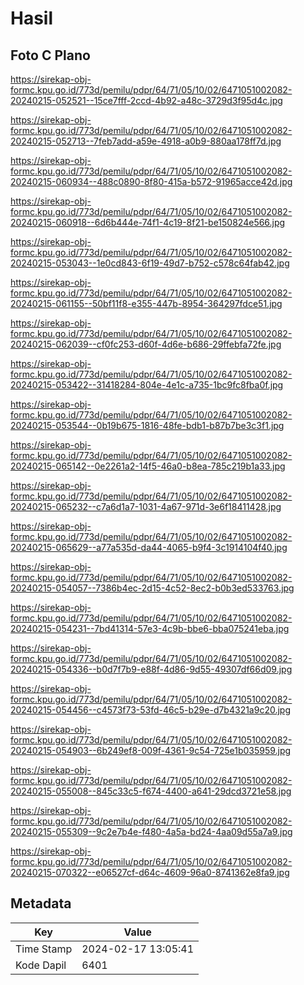 # Hasil

## Foto C Plano

https://sirekap-obj-formc.kpu.go.id/773d/pemilu/pdpr/64/71/05/10/02/6471051002082-20240215-052521--15ce7fff-2ccd-4b92-a48c-3729d3f95d4c.jpg

https://sirekap-obj-formc.kpu.go.id/773d/pemilu/pdpr/64/71/05/10/02/6471051002082-20240215-052713--7feb7add-a59e-4918-a0b9-880aa178ff7d.jpg

https://sirekap-obj-formc.kpu.go.id/773d/pemilu/pdpr/64/71/05/10/02/6471051002082-20240215-060934--488c0890-8f80-415a-b572-91965acce42d.jpg

https://sirekap-obj-formc.kpu.go.id/773d/pemilu/pdpr/64/71/05/10/02/6471051002082-20240215-060918--6d6b444e-74f1-4c19-8f21-be150824e566.jpg

https://sirekap-obj-formc.kpu.go.id/773d/pemilu/pdpr/64/71/05/10/02/6471051002082-20240215-053043--1e0cd843-6f19-49d7-b752-c578c64fab42.jpg

https://sirekap-obj-formc.kpu.go.id/773d/pemilu/pdpr/64/71/05/10/02/6471051002082-20240215-061155--50bf11f8-e355-447b-8954-364297fdce51.jpg

https://sirekap-obj-formc.kpu.go.id/773d/pemilu/pdpr/64/71/05/10/02/6471051002082-20240215-062039--cf0fc253-d60f-4d6e-b686-29ffebfa72fe.jpg

https://sirekap-obj-formc.kpu.go.id/773d/pemilu/pdpr/64/71/05/10/02/6471051002082-20240215-053422--31418284-804e-4e1c-a735-1bc9fc8fba0f.jpg

https://sirekap-obj-formc.kpu.go.id/773d/pemilu/pdpr/64/71/05/10/02/6471051002082-20240215-053544--0b19b675-1816-48fe-bdb1-b87b7be3c3f1.jpg

https://sirekap-obj-formc.kpu.go.id/773d/pemilu/pdpr/64/71/05/10/02/6471051002082-20240215-065142--0e2261a2-14f5-46a0-b8ea-785c219b1a33.jpg

https://sirekap-obj-formc.kpu.go.id/773d/pemilu/pdpr/64/71/05/10/02/6471051002082-20240215-065232--c7a6d1a7-1031-4a67-971d-3e6f18411428.jpg

https://sirekap-obj-formc.kpu.go.id/773d/pemilu/pdpr/64/71/05/10/02/6471051002082-20240215-065629--a77a535d-da44-4065-b9f4-3c1914104f40.jpg

https://sirekap-obj-formc.kpu.go.id/773d/pemilu/pdpr/64/71/05/10/02/6471051002082-20240215-054057--7386b4ec-2d15-4c52-8ec2-b0b3ed533763.jpg

https://sirekap-obj-formc.kpu.go.id/773d/pemilu/pdpr/64/71/05/10/02/6471051002082-20240215-054231--7bd41314-57e3-4c9b-bbe6-bba075241eba.jpg

https://sirekap-obj-formc.kpu.go.id/773d/pemilu/pdpr/64/71/05/10/02/6471051002082-20240215-054336--b0d7f7b9-e88f-4d86-9d55-49307df66d09.jpg

https://sirekap-obj-formc.kpu.go.id/773d/pemilu/pdpr/64/71/05/10/02/6471051002082-20240215-054456--c4573f73-53fd-46c5-b29e-d7b4321a9c20.jpg

https://sirekap-obj-formc.kpu.go.id/773d/pemilu/pdpr/64/71/05/10/02/6471051002082-20240215-054903--6b249ef8-009f-4361-9c54-725e1b035959.jpg

https://sirekap-obj-formc.kpu.go.id/773d/pemilu/pdpr/64/71/05/10/02/6471051002082-20240215-055008--845c33c5-f674-4400-a641-29dcd3721e58.jpg

https://sirekap-obj-formc.kpu.go.id/773d/pemilu/pdpr/64/71/05/10/02/6471051002082-20240215-055309--9c2e7b4e-f480-4a5a-bd24-4aa09d55a7a9.jpg

https://sirekap-obj-formc.kpu.go.id/773d/pemilu/pdpr/64/71/05/10/02/6471051002082-20240215-070322--e06527cf-d64c-4609-96a0-8741362e8fa9.jpg


## Metadata

| Key        | Value               |
| ---------- | ------------------- |
| Time Stamp | 2024-02-17 13:05:41 |
| Kode Dapil | 6401                |



